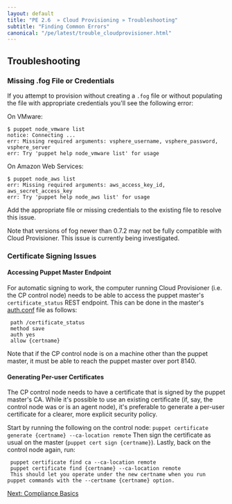 ```yaml
---
layout: default
title: "PE 2.6  » Cloud Provisioning » Troubleshooting"
subtitle: "Finding Common Errors"
canonical: "/pe/latest/trouble_cloudprovisioner.html"
---
```


Troubleshooting
---------------

### Missing .fog File or Credentials

If you attempt to provision without creating a `.fog` file or without
populating the file with appropriate credentials you'll see the following error:

On VMware:

    $ puppet node_vmware list
    notice: Connecting ...
    err: Missing required arguments: vsphere_username, vsphere_password, vsphere_server
    err: Try 'puppet help node_vmware list' for usage

On Amazon Web Services:

    $ puppet node_aws list
    err: Missing required arguments: aws_access_key_id,
    aws_secret_access_key
    err: Try 'puppet help node_aws list' for usage

Add the appropriate file or missing credentials to the existing file to resolve
this issue.

Note that versions of fog newer than 0.7.2 may not be fully compatible with Cloud Provisioner. This issue is currently being investigated.

### Certificate Signing Issues

#### Accessing Puppet Master Endpoint

For automatic signing to work, the computer running Cloud Provisioner (i.e. the CP control node) needs to be able to access the puppet master's `certificate_status` REST endpoint. This can be done in the master's [auth.conf](http://docs.puppetlabs.com/guides/rest_auth_conf.html) file as follows:

     path /certificate_status
     method save
     auth yes
     allow {certname}

Note that if the CP control node is on a machine other than the puppet master, it must be able to reach the puppet master over port 8140.

#### Generating Per-user Certificates

The CP control node needs to have a certificate that is signed by the puppet master's CA. While it's possible to use an existing certificate (if, say, the control node was or is an agent node), it's preferable to generate a per-user certificate for a clearer, more explicit security policy.

Start by running the following on the control node:
`puppet certificate generate {certname} --ca-location remote`
Then sign the certificate as usual on the master (`puppet cert sign {certname}`). Lastly, back on the control node again, run:

     puppet certificate find ca --ca-location remote
     puppet certificate find {certname} --ca-location remote
     This should let you operate under the new certname when you run puppet commands with the --certname {certname} option.

 [Next: Compliance Basics](./compliance_basics.html) 


